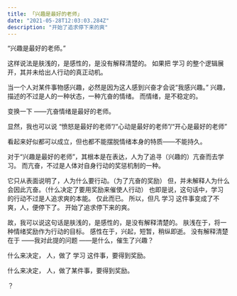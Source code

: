 ```yaml
---
title: 「兴趣是最好的老师」
date: "2021-05-28T12:03:03.284Z"
description: "开始了追求停下来的爽"
---
```


“兴趣是最好的老师。”

这样说法是肤浅的，是感性的，是没有解释清楚的。
如果把 学习 的整个逻辑展开，其并未给出人行动的真正动机。
<!--more-->
当一个人对某件事物感兴趣，必然是因为这人感到兴奋才会说“我感兴趣。”
兴趣，描述的不过是人的一种状态，一种亢奋的情绪。
而情绪，是不稳定的。

变换一下
——亢奋情绪是最好的老师。

显然，我也可以说
“愤怒是最好的老师”/“心动是最好的老师”/“开心是最好的老师”

看起来好似都可以成立，但也都不能摆脱情绪本身的特质——不能持久。

对于“兴趣是最好的老师”，其根本是在表达，人为了追寻（兴趣的）亢奋而去学习。
而亢奋，不过是人体对自身行动的奖惩机制的一种。

它只从表面说明了，人为什么要行动。（为了亢奋的奖励）
但，并未解释人为什么会因此亢奋。（什么决定了要用奖励来催使人行动）
也即是说，这句话中，学习 的行动不过是人追求爽的本能。
仅此而已。
所以，但凡 学习 这件事变成了不爽，人，便停下了。
开始了追求停下来的爽。

故，我可以说这句话是肤浅的，是感性的，是没有解释清楚的。
肤浅在于，将一种情绪奖励作为行动的目标。
感性在于，兴起，短暂，稍纵即逝。
没有解释清楚在于
——我对此提的问题
——是什么，催生了兴趣？

什么来决定，
人，做了 学习 这件事，要得到奖励。

什么来决定，
人，做了某件事，要得到奖励。

？
